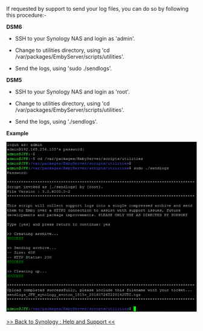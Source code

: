 If requested by support to send your log files, you can do so by following this procedure:-

__DSM6__

* SSH to your Synology NAS and login as 'admin'.

* Change to utilities directory, using 'cd /var/packages/EmbyServer/scripts/utilities'.

* Send the logs, using 'sudo ./sendlogs'.

__DSM5__

* SSH to your Synology NAS and login as 'root'.

* Change to utilities directory, using 'cd /var/packages/EmbyServer/scripts/utilities'.

* Send the logs, using './sendlogs'.

__Example__

![Synology : How to Send us Support Logs](images/synology/Synology-How-to-Send-us-Support-Logs.png "Synology : How to Send us Support Logs")

[>> Back to Synology : Help and Support <<](https://github.com/MediaBrowser/Wiki/wiki/Synology-:-Help-and-Support)

